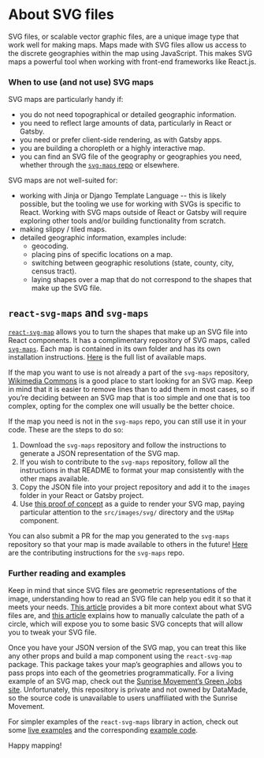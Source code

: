 # About SVG files
SVG files, or scalable vector graphic files, are a unique image type that work well for making maps. Maps made with SVG files allow us access to the discrete geographies within the map using JavaScript. This makes SVG maps a powerful tool when working with front-end frameworks like React.js.

### When to use (and not use) SVG maps

SVG maps are particularly handy if:
* you do not need topographical or detailed geographic information.
* you need to reflect large amounts of data, particularly in React or Gatsby.
* you need or prefer client-side rendering, as with Gatsby apps.
* you are building a choropleth or a highly interactive map.
* you can find an SVG file of the geography or geographies you need, whether through the [`svg-maps` repo](#react-svg-maps-and-svg-maps) or elsewhere.

SVG maps are not well-suited for:
* working with Jinja or Django Template Language -- this is likely possible, but the tooling we use for working with SVGs is specific to React. Working with SVG maps outside of React or Gatsby will require exploring other tools and/or building functionality from scratch.
* making slippy / tiled maps.
* detailed geographic information, examples include:
	* geocoding.
	* placing pins of specific locations on a map.
	* switching between geographic resolutions (state, county, city, census tract).
	* laying shapes over a map that do not correspond to the shapes that make up the SVG file.


## `react-svg-maps` and `svg-maps`
[`react-svg-map`](https://www.npmjs.com/package/react-svg-map) allows you to turn the shapes that make up an SVG file into React components. It has a complimentary repository of SVG maps, called [`svg-maps`](https://github.com/VictorCazanave/svg-maps). Each map is contained in its own folder and has its own installation instructions. [Here](https://github.com/VictorCazanave/svg-maps/tree/master/packages) is the full list of available maps.

If the map you want to use is not already a part of the `svg-maps` repository, [Wikimedia Commons](https://commons.wikimedia.org/w/index.php?search=filemime%3Aimage%2Fsvg%2Bxml&title=Special%3ASearch&profile=advanced&fulltext=1&advancedSearch-current=%7B%22fields%22%3A%7B%22filetype%22%3A%22image%2Fsvg%2Bxml%22%7D%7D&ns6=1) is a good place to start looking for an SVG map. Keep in mind that it is easier to remove lines than to add them in most cases, so if you’re deciding between an SVG map that is too simple and one that is too complex, opting for the complex one will usually be the better choice.

If the map you need is not in the `svg-maps` repo, you can still use it in your code. These are the steps to do so:
1. Download the `svg-maps` repository and follow the instructions to generate a JSON representation of the SVG map.
2. If you wish to contribute to the `svg-maps` repository, follow all the instructions in that README to format your map consistently with the other maps available.
3. Copy the JSON file into your project repository and add it to the `images` folder in your React or Gatsby project.
4. Use [this proof of concept](https://github.com/fatima3558/gatsby-svg-map) as a guide to render your SVG map, paying particular attention to the `src/images/svg/` directory and the `USMap` component.

You can also submit a PR for the map you generated to the `svg-maps` repository so that your map is made available to others in the future! [Here](https://github.com/VictorCazanave/svg-maps/blob/master/CONTRIBUTING.md) are the contributing instructions for the `svg-maps` repo.

### Further reading and examples

Keep in mind that since SVG files are geometric representations of the image, understanding how to read an SVG file can help you edit it so that it meets your needs. [This article](https://www.sitepoint.com/svg-101-what-is-svg/) provides a bit more context about what SVG files are, and [this article](https://www.smashingmagazine.com/2019/03/svg-circle-decomposition-paths/) explains how to manually calculate the path of a circle, which will expose you to some basic SVG concepts that will allow you to tweak your SVG file.

Once you have your JSON version of the SVG map, you can treat this like any other props and build a map component using the `react-svg-map` package. This package takes your map’s geographies and allows you to pass props into each of the geometries programmatically. For a living example of an SVG map, check out the [Sunrise Movement’s Green Jobs site](https://greenjobsdata.com/). Unfortunately, this repository is private and not owned by DataMade, so the source code is unavailable to users unaffiliated with the Sunrise Movement.

For simpler examples of the `react-svg-maps` library in action, check out some [live examples](https://victorcazanave.github.io/react-svg-map/) and the corresponding [example code](https://github.com/VictorCazanave/react-svg-map/tree/master/examples/src/components).

Happy mapping!
